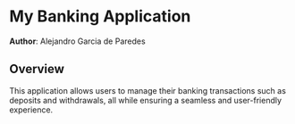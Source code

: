 # My Banking Application

**Author**: Alejandro Garcia de Paredes

## Overview

This application allows users to manage their banking transactions such as deposits and withdrawals, all while ensuring a seamless and user-friendly experience.
